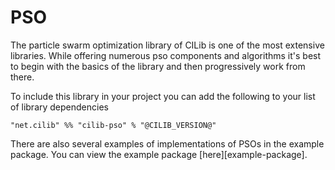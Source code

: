 # PSO

The particle swarm optimization library of CILib is one of the most extensive libraries.
While offering numerous pso components and algorithms it's best to begin with the basics of the library and then progressively work from there.

To include this library in your project you can add the following to your list of library dependencies

`"net.cilib" %% "cilib-pso" % "@CILIB_VERSION@"`

There are also several examples of implementations of PSOs in the example package. You can view the example package [here][example-package].
